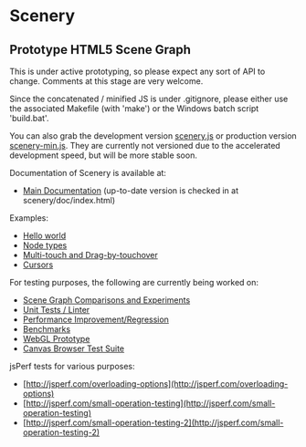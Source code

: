
Scenery
=======

Prototype HTML5 Scene Graph
---------------------------

This is under active prototyping, so please expect any sort of API to change. Comments at this stage are very welcome.

Since the concatenated / minified JS is under .gitignore, please either use the
associated Makefile (with 'make') or the Windows batch script 'build.bat'.

You can also grab the development version [scenery.js](http://phet.colorado.edu/files/scenery/scenery.js) or production version
[scenery-min.js](http://phet.colorado.edu/files/scenery/scenery-min.js). They are currently not versioned due to the accelerated
development speed, but will be more stable soon.

Documentation of Scenery is available at:
* [Main Documentation](http://phet.colorado.edu/files/scenery/doc/) (up-to-date version is checked in at scenery/doc/index.html)

Examples:
* [Hello world](http://phet.colorado.edu/files/scenery/examples/hello-world.html)
* [Node types](http://phet.colorado.edu/files/scenery/examples/nodes.html)
* [Multi-touch and Drag-by-touchover](http://phet.colorado.edu/files/scenery/examples/multi-touch.html)
* [Cursors](http://phet.colorado.edu/files/scenery/examples/cursors.html)

For testing purposes, the following are currently being worked on:
* [Scene Graph Comparisons and Experiments](http://phet.colorado.edu/files/scenery/tests/easel-performance/easel-tests.html)
* [Unit Tests / Linter](http://phet.colorado.edu/files/scenery/tests/unit-tests/unit-tests.html)
* [Performance Improvement/Regression](http://phet.colorado.edu/files/scenery/tests/benchmarks/performance-tests.html)
* [Benchmarks](http://phet.colorado.edu/files/scenery/tests/benchmarks/benchmarks.html)
* [WebGL Prototype](http://phet.colorado.edu/files/scenery/tests/webgl-test/webgl-test.html)
* [Canvas Browser Test Suite](http://phet.colorado.edu/files/scenery/tests/browsers/canvas-test-suite.html)

jsPerf tests for various purposes:
* [http://jsperf.com/overloading-options](http://jsperf.com/overloading-options)
* [http://jsperf.com/small-operation-testing](http://jsperf.com/small-operation-testing)
* [http://jsperf.com/small-operation-testing-2](http://jsperf.com/small-operation-testing-2)

